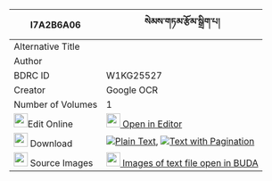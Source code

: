 |I7A2B6A06|སེམས་གཏམ་རྩོམ་སྒྲིག་པ། 
| --- | --- 
|Alternative Title |
|Author | 
|BDRC ID | W1KG25527
|Creator | Google OCR
|Number of Volumes| 1
|<img width="25" src="https://img.icons8.com/color/25/000000/edit-property.png">Edit Online| [<img width="25" src="https://avatars.githubusercontent.com/u/45091458?s=200&v=4"> Open in Editor](http://editor.openpecha.org/I7A2B6A06)
|<img width="25" src="https://img.icons8.com/fluent/48/000000/download-2.png"/>  Download | [![](https://img.icons8.com/color/20/000000/txt.png)Plain Text](https://github.com/Openpecha/I7A2B6A06/releases/download/v2/sem_tam_tsomdrikpa_plain_I7A2B6A06.zip), [![](https://img.icons8.com/color/20/000000/txt.png)Text with Pagination](https://github.com/Openpecha/I7A2B6A06/releases/download/v2/sem_tam_tsomdrikpa_pages_I7A2B6A06.zip)
|<img width="25" src="https://img.icons8.com/plasticine/100/000000/pictures-folder.png"/>  Source Images | [<img width="25" src="https://library.bdrc.io/icons/BUDA-small.svg"> Images of text file open in BUDA](https://library.bdrc.io/show/bdr:W1KG25527)